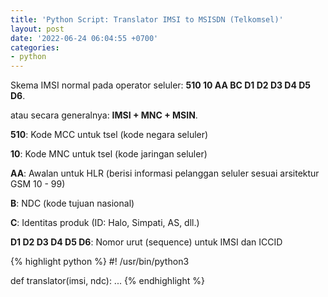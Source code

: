 ```yaml
---
title: 'Python Script: Translator IMSI to MSISDN (Telkomsel)'
layout: post
date: '2022-06-24 06:04:55 +0700'
categories:
- python
---
```


Skema IMSI normal pada operator seluler: **510  10  AA  BC  D1  D2  D3  D4  D5  D6**.

atau secara generalnya: **IMSI + MNC + MSIN**.

**510**: Kode MCC untuk tsel (kode negara seluler)

**10**: Kode MNC untuk tsel (kode jaringan seluler)

**AA**: Awalan untuk HLR (berisi informasi pelanggan seluler sesuai arsitektur GSM 10 - 99)

**B**: NDC (kode tujuan nasional)

**C**: Identitas produk (ID: Halo, Simpati, AS, dll.)

**D1 D2 D3 D4 D5 D6**: Nomor urut (sequence) untuk IMSI dan ICCID


{% highlight python %}
#! /usr/bin/python3

def translator(imsi, ndc):
    ...
{% endhighlight %}
